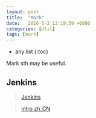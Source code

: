 ```yaml
---
layout: post
title:  "Mark"
date:   2016-5-2 12:19:59 +0800
categories: [Util]
tags: [mark]
---
```

* any list
{:toc}

Mark sth may be useful.

## Jenkins

> [Jenkins](https://jenkins.io/index.html)

> [intro zh_CN](http://blog.csdn.net/john_cdy/article/details/7738393)

